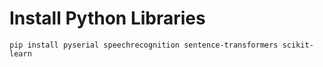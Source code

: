 # Install Python Libraries
```
pip install pyserial speechrecognition sentence-transformers scikit-learn
```
